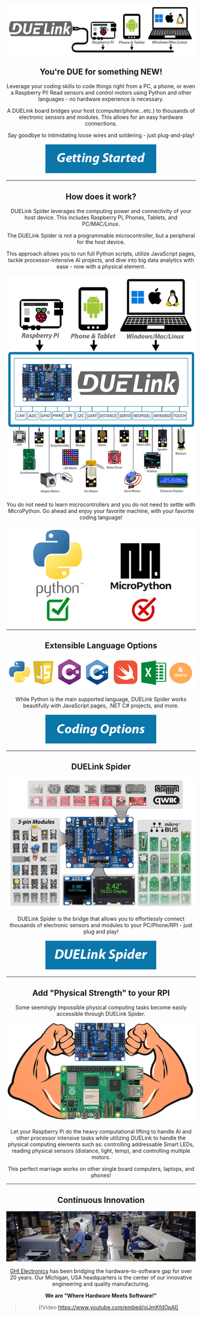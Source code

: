 
<div style="text-align: center;">

![DUE](images/duelink.png)

## You're DUE for something NEW!

Leverage your coding skills to code things right from a PC, a phone, or even a Raspberry Pi! Read sensors and control motors using Python and other languages - no hardware experience is necessary.

A DUELink board bridges your host (computer/phone...etc.) to thousands of electronic sensors and modules. This allows for an easy hardware connections.

Say goodbye to intimidating loose wires and soldering - just plug-and-play!

[![Getting Started](images/btn-getting-started.png)](~/software/getting-started.md)

---
## How does it work?

DUELink Spider leverages the computing power and connectivity of your host device. This includes Raspberry Pi, Phones, Tablets, and PC/MAC/Linux.

The DUELink Spider is not a programmable microcontroller, but a peripheral for the host device.  

This approach allows you to run full Python scripts, utilize JavaScript pages, tackle processor-intensive AI projects, and dive into big data analytics with ease - now with a physical element.    

![DUELink how it works](images/how-it-works.png)

You do not need to learn microcontrollers and you do not need to settle with MicroPython. Go ahead and enjoy your favorite machine, with your favorite coding language!  

![DUELink how it works](images/python-vs-micropython.png)


---
## Extensible Language Options

![Coding Languages](images/coding-options.png)

While Python is the main supported language, DUELink Spider works beautifully with JavaScript pages, .NET C# projects, and more.

[![Coding Options](images/btn-coding-options.png)](~/software/coding-options/intro.md)

---
## DUELink Spider

![Spider Connections](images/spider-connections.png)

DUELink Spider is the bridge that allows you to effortlessly connect thousands of electronic sensors and modules to your PC/Phone/RPI - just plug and play!

[![Hardware](images/btn-hardware-options.png)](~/hardware/spider.md)

---

## Add "Physical Strength" to your RPI

Some seemingly impossible physical computing tasks become easily accessible through DUELink Spider.

![Physical Strength](images/rpi-strong.png)

Let your Raspberry Pi do the heavy computational lifting to handle AI and other processor intensive tasks while utilizing DUELink to handle the physical computing elements such as: controlling addressable Smart LEDs, reading physical sensors (distance, light, temp), and controlling multiple motors. 

This perfect marriage works on other single board computers, laptops, and phones!

---

## Continuous Innovation

![GHI Electronics](images/mfg-floor.png)


[GHI Electronics](https://www.ghielectronics.com/) has been bridging the hardware-to-software gap for over 20 years. Our Michigan, USA headquarters is the center of our innovative engineering and quality manufacturing.

**We are "Where Hardware Meets Software!"**


> [!Video https://www.youtube.com/embed/ojJmKfdOpAI]

</div>